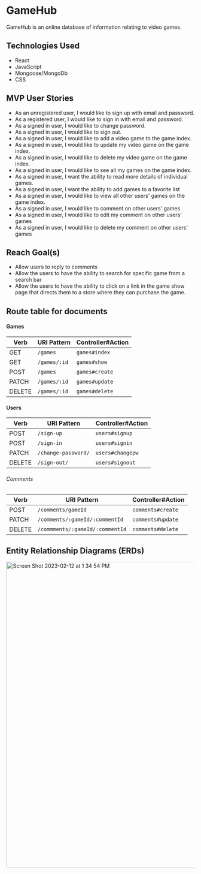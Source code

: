 # GameHub

GameHub is an online database of information relating to video games.

## Technologies Used

- React
- JavaScript
- Mongoose/MongoDb
- CSS

## MVP User Stories

- As an unregistered user, I would like to sign up with email and password.
- As a registered user, I would like to sign in with email and password.
- As a signed in user, I would like to change password.
- As a signed in user, I would like to sign out.
- As a signed in user, I would like to add a video game to the game index.
- As a signed in user, I would like to update my video game on the game index.
- As a signed in user, I would like to delete my video game on the game index.
- As a signed in user, I would like to see all my games on the game index.
- As a signed in user, I want the ability to read more details of individual games.
- As a signed in user, I want the ability to add games to a favorite list
- As a signed in user, I would like to view all other users' games on the game index.
- As a signed in user, I would like to comment on other users' games
- As a signed in user, I would like to edit my comment on other users' games
- As a signed in user, I would like to delete my comment on other users' games

## Reach Goal(s)

- Allow users to reply to comments
- Allow the users to have the ability to search for specific game from a search bar
- Allow the users to have the ability to click on a link in the game show page that directs them to a store where they can purchase the game.

## Route table for documents

#### Games
| Verb   | URI Pattern            | Controller#Action |
|--------|------------------------|-------------------|
| GET    | `/games`               | `games#index`     |
| GET    | `/games/:id`           | `games#show`      |
| POST   | `/games`               | `games#create`    |
| PATCH  | `/games/:id`           | `games#update`    |
| DELETE | `/games/:id`           | `games#delete`    |

#### Users
| Verb   | URI Pattern            | Controller#Action |
|--------|------------------------|-------------------|
| POST   | `/sign-up`             | `users#signup`    |
| POST   | `/sign-in`             | `users#signin`    |
| PATCH  | `/change-password/`    | `users#changepw`  |
| DELETE | `/sign-out/`           | `users#signout`   |

###### Comments
| Verb   | URI Pattern                    | Controller#Action |
|--------|--------------------------------|-------------------|
| POST   | `/comments/gameId`             | `comments#create` |
| PATCH  | `/comments/:gameId/:commentId` | `comments#update` |
| DELETE | `/commments/:gameId/:commentId`| `comments#delete` |

## Entity Relationship Diagrams (ERDs)

<img width="816" alt="Screen Shot 2023-02-12 at 1 34 54 PM" src="https://user-images.githubusercontent.com/85146023/218333580-4665722c-bc50-4dd0-a6ea-eab8c12321bb.png">
